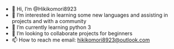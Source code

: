 - 👋 Hi, I’m @Hikikomori8923
- 👀 I’m interested in learning some new languages and assisting in projects and with a community 
- 🌱 I’m currently learning python 3
- 💞️ I’m looking to collaborate projects for beginners 
- 📫 How to reach me email: hikikomori8923@outlook.com

<!---
Hikikomori8923/Hikikomori8923 is a ✨ special ✨ repository because its `README.md` (this file) appears on your GitHub profile.
You can click the Preview link to take a look at your changes.
--->
